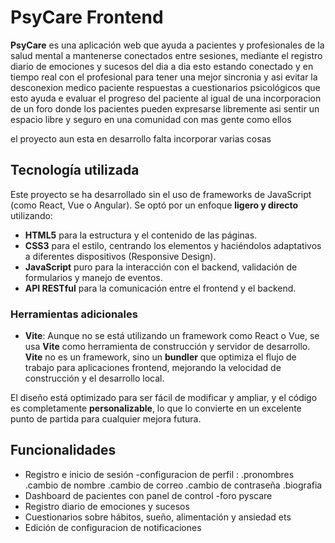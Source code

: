 # PsyCare Frontend

**PsyCare** es una aplicación web que ayuda a pacientes y profesionales de la salud mental a mantenerse conectados entre sesiones, mediante el registro diario de emociones y sucesos del dia a dia esto estando conectado y en tiempo real con el profesional para tener una mejor sincronia y asi evitar la desconexion medico paciente 
 respuestas a cuestionarios psicológicos que esto ayuda e evaluar el progreso del paciente 
 al igual de una incorporacion de un foro donde los pacientes pueden expresarse libremente asi sentir un espacio libre y seguro en una comunidad con mas gente como ellos 

 el proyecto aun esta en desarrollo falta incorporar varias cosas

## Tecnología utilizada

Este proyecto se ha desarrollado sin el uso de frameworks de JavaScript (como React, Vue o Angular). Se optó por un enfoque **ligero y directo** utilizando:

- **HTML5** para la estructura y el contenido de las páginas.
- **CSS3** para el estilo, centrando los elementos y haciéndolos adaptativos a diferentes dispositivos (Responsive Design).
- **JavaScript** puro para la interacción con el backend, validación de formularios y manejo de eventos.
- **API RESTful** para la comunicación entre el frontend y el backend.

### Herramientas adicionales

- **Vite**: Aunque no se está utilizando un framework como React o Vue, se usa **Vite** como herramienta de construcción y servidor de desarrollo. **Vite** no es un framework, sino un **bundler** que optimiza el flujo de trabajo para aplicaciones frontend, mejorando la velocidad de construcción y el desarrollo local.

El diseño está optimizado para ser fácil de modificar y ampliar, y el código es completamente **personalizable**, lo que lo convierte en un excelente punto de partida para cualquier mejora futura.


## Funcionalidades
- Registro e inicio de sesión
-configuracion de perfil :
.pronombres
.cambio de nombre 
.cambio de correo 
.cambio de contraseña
.biografia 
- Dashboard de pacientes con panel de control 
-foro pyscare
- Registro diario de emociones y sucesos
- Cuestionarios sobre hábitos, sueño, alimentación y ansiedad ets
- Edición de configuracion de notificaciones 

